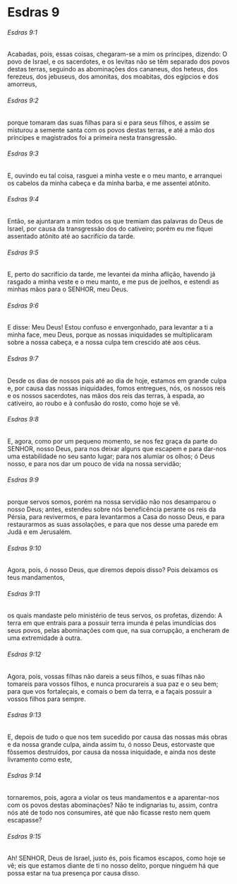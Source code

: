 # Esdras 9

###### Esdras 9:1

Acabadas, pois, essas coisas, chegaram-se a mim os príncipes, dizendo: O povo de Israel, e os sacerdotes, e os levitas não se têm separado dos povos destas terras, seguindo as abominações dos cananeus, dos heteus, dos ferezeus, dos jebuseus, dos amonitas, dos moabitas, dos egípcios e dos amorreus,

###### Esdras 9:2

porque tomaram das suas filhas para si e para seus filhos, e assim se misturou a semente santa com os povos destas terras, e até a mão dos príncipes e magistrados foi a primeira nesta transgressão.

###### Esdras 9:3

E, ouvindo eu tal coisa, rasguei a minha veste e o meu manto, e arranquei os cabelos da minha cabeça e da minha barba, e me assentei atônito.

###### Esdras 9:4

Então, se ajuntaram a mim todos os que tremiam das palavras do Deus de Israel, por causa da transgressão dos do cativeiro; porém eu me fiquei assentado atônito até ao sacrifício da tarde.

###### Esdras 9:5

E, perto do sacrifício da tarde, me levantei da minha aflição, havendo já rasgado a minha veste e o meu manto, e me pus de joelhos, e estendi as minhas mãos para o SENHOR, meu Deus.

###### Esdras 9:6

E disse: Meu Deus! Estou confuso e envergonhado, para levantar a ti a minha face, meu Deus, porque as nossas iniquidades se multiplicaram sobre a nossa cabeça, e a nossa culpa tem crescido até aos céus.

###### Esdras 9:7

Desde os dias de nossos pais até ao dia de hoje, estamos em grande culpa e, por causa das nossas iniquidades, fomos entregues, nós, os nossos reis e os nossos sacerdotes, nas mãos dos reis das terras, à espada, ao cativeiro, ao roubo e à confusão do rosto, como hoje se vê.

###### Esdras 9:8

E, agora, como por um pequeno momento, se nos fez graça da parte do SENHOR, nosso Deus, para nos deixar alguns que escapem e para dar-nos uma estabilidade no seu santo lugar; para nos alumiar os olhos; ó Deus nosso, e para nos dar um pouco de vida na nossa servidão;

###### Esdras 9:9

porque servos somos, porém na nossa servidão não nos desamparou o nosso Deus; antes, estendeu sobre nós beneficência perante os reis da Pérsia, para revivermos, e para levantarmos a Casa do nosso Deus, e para restaurarmos as suas assolações, e para que nos desse uma parede em Judá e em Jerusalém.

###### Esdras 9:10

Agora, pois, ó nosso Deus, que diremos depois disso? Pois deixamos os teus mandamentos,

###### Esdras 9:11

os quais mandaste pelo ministério de teus servos, os profetas, dizendo: A terra em que entrais para a possuir terra imunda é pelas imundícias dos seus povos, pelas abominações com que, na sua corrupção, a encheram de uma extremidade à outra.

###### Esdras 9:12

Agora, pois, vossas filhas não dareis a seus filhos, e suas filhas não tomareis para vossos filhos, e nunca procurareis a sua paz e o seu bem; para que vos fortaleçais, e comais o bem da terra, e a façais possuir a vossos filhos para sempre.

###### Esdras 9:13

E, depois de tudo o que nos tem sucedido por causa das nossas más obras e da nossa grande culpa, ainda assim tu, ó nosso Deus, estorvaste que fôssemos destruídos, por causa da nossa iniquidade, e ainda nos deste livramento como este,

###### Esdras 9:14

tornaremos, pois, agora a violar os teus mandamentos e a aparentar-nos com os povos destas abominações? Não te indignarias tu, assim, contra nós até de todo nos consumires, até que não ficasse resto nem quem escapasse?

###### Esdras 9:15

Ah! SENHOR, Deus de Israel, justo és, pois ficamos escapos, como hoje se vê; eis que estamos diante de ti no nosso delito, porque ninguém há que possa estar na tua presença por causa disso.

